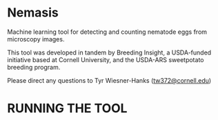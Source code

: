 # Nemasis
Machine learning tool for detecting and counting nematode eggs from microscopy images.

This tool was developed in tandem by Breeding Insight, a USDA-funded initiative based at Cornell University, and the USDA-ARS sweetpotato breeding program.

Please direct any questions to Tyr Wiesner-Hanks ([tw372@cornell.edu](mailto:tw372@cornell.edu))

# RUNNING THE TOOL
